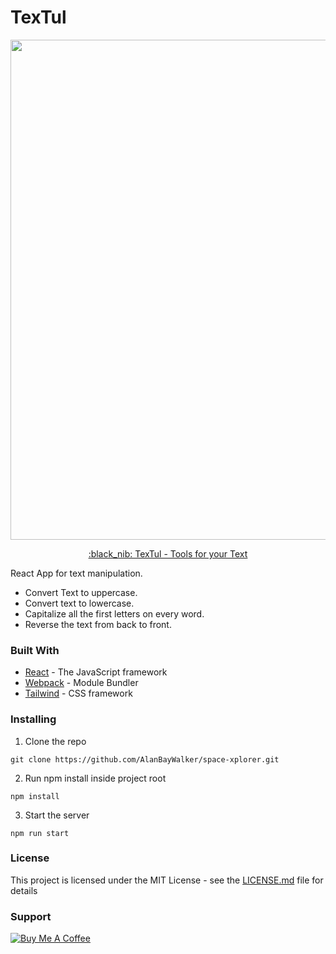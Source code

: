 # TexTul
<p align=center> 
  <img src="https://github.com/arwildo/textul/blob/master/src/components/assets/img/textul.jpg" width="800">
</p>
<p align=center> 
  <a href="https://arwildo.github.io/textul">:black_nib: TexTul - Tools for your Text</a>
 </p>

React App for text manipulation. 
* Convert Text to uppercase.
* Convert text to lowercase.
* Capitalize all the first letters on every word.
* Reverse the text from back to front.


### Built With

* [React](https://reactjs.org/) - The JavaScript framework
* [Webpack](https://webpack.js.org/) - Module Bundler
* [Tailwind](https://tailwindcss.com/) - CSS framework

### Installing

1. Clone the repo

```
git clone https://github.com/AlanBayWalker/space-xplorer.git
```

2. Run npm install inside project root

```
npm install
```

3. Start the server

```
npm run start
```


### License

This project is licensed under the MIT License - see the [LICENSE.md](LICENSE.md) file for details


### Support

<a href="https://www.buymeacoffee.com/Arwildo " target="_blank"><img src="https://www.buymeacoffee.com/assets/img/custom_images/white_img.png" alt="Buy Me A Coffee" style="height: auto !important;width: auto !important;" ></a>
